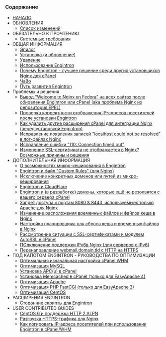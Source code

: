 ### Содержание
* [НАЧАЛО](pages/index-rus.md)
* ОБНОВЛЕНИЯ
    * [Список изменений](pages/Changelog-rus.md)
* ОБЯЗАТЕЛЬНО К ПРОЧТЕНИЮ
    * [Системные требования](pages/Requirements-rus.md)
* ОБЩАЯ ИНФОРМАЦИЯ
    * [Эпилог](pages/01.-Preface-rus.md)
    * [Установка (и обновление)](pages/02.-Installation-(and-updates)-rus.md)
    * [Удаление](pages/03.-Uninstalling-rus.md)
    * [Использование Engintron](pages/04.-Using-Engintron-rus.md)
    * [Почему Engintron - лучшее решение среди других установщиков Nginx для cPanel](pages/05.-Why-is-Engintron-a-better-solution-compared-to-other-Nginx-installers-for-cPanel-rus.md)
    * [ЧаВо](pages/FAQ-rus.md)
    * [Путь развития Engintron](pages/Engintron-Roadmap-rus.md)
* Проблемы и решения
    * [Вывод "Welcome to Nginx on Fedora" на всех сайтах после обновления Engintron или cPanel (aka проблема Nginx из репозитория EPEL)](pages/%22Welcome-to-Nginx-on-Fedora%22-showing-on-all-sites-after-upgrading-Engintron-or-cPanel-(aka-Nginx-from-EPEL-repo-issue)-rus.md)
    * [Проверка корректности отображения IP-адресов посетителей после установки Engintron](pages/Check-if-visitor-IPs-are-properly-logged-in-Apache-after-installing-Engintron-rus.md)
    * [Как удалить другие расширения cPanel для интеграции Nginx (перед установкой Engintron)](pages/How-to-uninstall-other-Nginx-plugins-for-cPanel-(before-installing-Engintron)-rus.md)
    * [Исправление появления записей "localhost could not be resolved" в лог-файлах Nginx](pages/Fix-%22localhost-could-not-be-resolved%22-entries-in-your-Nginx-log-files-rus.md)
    * [Исправление ошибки "110: Connection timed out"](pages/Fix-%22110-Connection-timed-out%22-errors-appearing-in-Nginx-logs-rus.md)
    * [Изменение SSL-сертификата не отображается в Nginx? Возможные причины и решения](pages/SSL-certificate-changes-not-visible-in-Nginx%3F-Here-s-a-possible-explanation-&-solution-rus.md)
* ДОПОЛНИТЕЛЬНАЯ ИНФОРМАЦИЯ
    * [О возможностях микро-кеширования в Engintron](pages/About-Engintrons-micro-caching-features-rus.md)
    * [Engintron и файл "Custom Rules" (для Nginx)](pages/Engintron-&-the-%22Custom-Rules%22-file-(for-Nginx)-rus.md)
    * [Исключение конкретных доменов или путей из микро-кеширования](pages/Excluding-specific-domains-or-domain-paths-from-micro-caching-rus.md)
    * [Engintron и CloudFlare](pages/Engintron-&-CloudFlare-rus.md)
    * [Engintron и (в разработке) домены, которые ещё не резолвятся с вашего сервера cPanel](pages/Engintron-and-under-development-domains-that-dont-yet-resolve-point-to-your-cPanel-server-rus.md)
    * [Запрет доступа к портам 8080 & 8443, используемыех только Apache для Nginx](pages/Restrict-access-to-ports-8080-&-8443-used-by-Apache-only-for-Nginx-rus.md)
    * [Изменение расположения временных файлов и файлов кеша в Nginx](pages/Change-the-location-of-Nginx-cache-&-temp-files-rus.md)
    * [Настройка планировщика для сброса кеша и временных файлов в Nginx](pages/Cron-job-to-purge-Nginx-cache-&-temp-files-rus.md)
    * [Рассмотрение ситуации с SSL-сертификатами и модулем AutoSSL в cPanel](pages/SSL-certificate-considerations-with-cPanels-AutoSSL-rus.md)
    * [ПОдключение поддержки IPv6в Nginx (для серверов с IPv6)](pages/Enable-IPv6-support-in-Nginx-rus.md)
    * [Перенаправление webmail.domain.tld с HTTP на HTTPS](pages/Redirect-webmail.domain.tld-from-HTTP-to-HTTPS.md)
* ПОД КАПОТОМ ENGINTRON - РУКОВОДСТВА ПО ОПТИМИЗАЦИИ
    * [Оптимальная изначальная настройка cPanel WHM](pages/Beyond-Engintron-cPanel-WHM-initial-optimal-setup-rus.md)
    * [Оптимизация MySQL](pages/Beyond-Engintron-Optimizing-MySQL-rus.md)
    * [Установка APC(u) в cPanel](pages/Beyond-Engintron-Install-APC(u)-in-cPanel-rus.md)
    * [Установка Memcached в cPanel (только для EasyApache 4)](pages/Install-Memcached-in-cPanel-(EasyApache-4-only)-rus.md)
    * [Оптимизация Apache](pages/Beyond-Engintron-Optimizing-Apache-rus.md)
    * [Оптимизация PHP FastCGI (только для EasyApache 3)](pages/Beyond-Engintron-Optimizing-PHP-FastCGI-(under-EasyApache-3)-rus.md)
    * [Оптимизация CentOS](pages/Beyond-Engintron-Optimizing-CentOS-rus.md)
* РАСШИРЕНИЯ ENGINTRON
    * [Сторонние скрипты для Engintron](pages/3rd-party-scripts-for-Engintron-rus.md)
* USER CONTRIBUTED GUIDES
    * [CentOS 6 и поддержка HTTP 2 ALPN](pages/CentOS-6-and-HTTP-2-ALPN-support-rus.md)
    * [Разгрузка HTTPS-трафика для Nginx](pages/Offload-HTTPS-traffic-to-Nginx-only-rus.md)
    * [Как логировать IP-адреса посетителей при использовании Engintron в cPanel/WHM](https://www.damchey.com/2018/01/how-to-log-real-visitor-ip-when-using-engintron-on-cpanel/)
